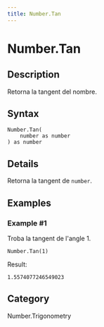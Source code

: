 ```yaml
---
title: Number.Tan
---
```


# Number.Tan


## Description

Retorna la tangent del nombre.


## Syntax

```powerquery
Number.Tan(
    number as number
) as number
```


## Details

Retorna la tangent de <code>number</code>.


## Examples

### Example #1 
Troba la tangent de l&#39;angle 1.
```powerquery
Number.Tan(1)
```

Result: 
```powerquery
1.5574077246549023
```




## Category
Number.Trigonometry
